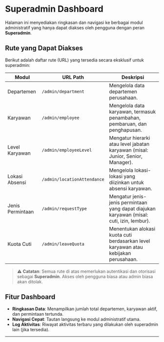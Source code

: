 # Superadmin Dashboard

Halaman ini menyediakan ringkasan dan navigasi ke berbagai modul administratif yang hanya dapat diakses oleh pengguna dengan peran **Superadmin**.

## Rute yang Dapat Diakses

Berikut adalah daftar rute (URL) yang tersedia secara eksklusif untuk superadmin:

| Modul | URL Path | Deskripsi |
|-------|----------|-----------|
| Departemen | `/admin/department` | Mengelola data departemen perusahaan. |
| Karyawan | `/admin/employee` | Mengelola data karyawan, termasuk penambahan, pembaruan, dan penghapusan. |
| Level Karyawan | `/admin/employeeLevel` | Mengatur hierarki atau level jabatan karyawan (misal: Junior, Senior, Manager). |
| Lokasi Absensi | `/admin/locationAttendance` | Mengelola lokasi-lokasi yang diizinkan untuk absensi karyawan. |
| Jenis Permintaan | `/admin/requestType` | Mengatur jenis-jenis permintaan yang dapat diajukan karyawan (misal: cuti, izin, lembur). |
| Kuota Cuti | `/admin/leaveQuota` | Menentukan alokasi kuota cuti berdasarkan level karyawan atau kebijakan perusahaan. |

> ⚠️ **Catatan**: Semua rute di atas memerlukan autentikasi dan otorisasi sebagai **Superadmin**. Akses oleh pengguna biasa atau admin biasa akan ditolak.

## Fitur Dashboard

- **Ringkasan Data**: Menampilkan jumlah total departemen, karyawan aktif, dan permintaan tertunda.
- **Navigasi Cepat**: Tautan langsung ke modul administratif utama.
- **Log Aktivitas**: Riwayat aktivitas terbaru yang dilakukan oleh superadmin lain (jika tersedia).

---
